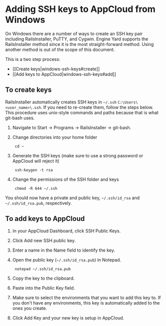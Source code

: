 # Adding SSH keys to AppCloud from Windows

On Windows there are a number of ways to create an SSH key pair including
RailsInstaller, PuTTY, and Cygwin. Engine Yard supports the RailsInstaller
method since it is the most straight-forward method. Using another method
is out of the scope of this document.

This is a two step process:

* [[Create keys|windows-ssh-keys#create]]
* [[Add keys to AppCloud|windows-ssh-keys#add]]

<h2 id="create"> To create keys</h2>

RailsInstaller automatically creates SSH keys in `~/.ssh`
`C:\Users\<user_name>\.ssh`. If you need to re-create them, follow the steps below. This procedure uses unix-style commands and paths because that is what git-bash uses.

1. Navigate to Start -> Programs -> RailsInstaller -> git-bash.

1. Change directories into your home folder

        cd ~

2. Generate the SSH keys (make sure to use a strong password or AppCloud will
reject it)

        ssh-keygen -t rsa

3. Change the permissions of the SSH folder and keys

        chmod -R 644 ~/.ssh

You should now have a private and public key, `~/.ssh/id_rsa` and `~/.ssh/id_rsa.pub`, respectively.

<h2 id="add"> To add keys to AppCloud </h2>

1. In your AppCloud Dashboard, click SSH Public Keys.

2. Click Add new SSH public key.

3. Enter a name in the Name field to identify the key.

4. Open the public key (`~/.ssh/id_rsa.pub`) in Notepad.

        notepad ~/.ssh/id_rsa.pub
        
5. Copy the key to the clipboard.

6. Paste into the Public Key field.

7. Make sure to select the environments that you want to add this key to. If you don't
have any environments, this key is automatically added to the ones you create.

8. Click Add Key and your new key is setup in AppCloud.
